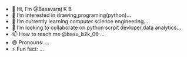 - 👋 Hi, I’m @Basavaraj K B
- 👀 I’m interested in drawing,programing(python)...
- 🌱 I’m currently learning computer science engineering...
- 💞️ I’m looking to collaborate on python scrpit devloper,data analytics...
- 📫 How to reach me @basu_b2k_06 ...
- 😄 Pronouns: ...
- ⚡ Fun fact: ...

<!---
Basavaraj K B/Basavaraj K B is a ✨ special ✨ repository because its `README.md` (this file) appears on your GitHub profile.
You can click the Preview link to take a look at your changes.
--->
